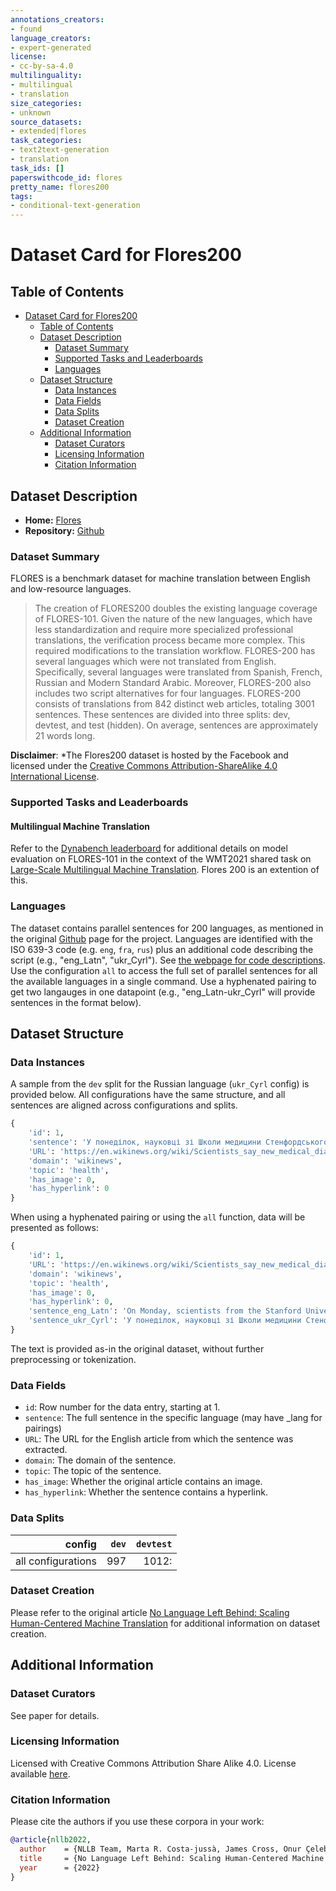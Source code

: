 ```yaml
---
annotations_creators:
- found
language_creators:
- expert-generated
license:
- cc-by-sa-4.0
multilinguality:
- multilingual
- translation
size_categories:
- unknown
source_datasets:
- extended|flores
task_categories:
- text2text-generation
- translation
task_ids: []
paperswithcode_id: flores
pretty_name: flores200
tags:
- conditional-text-generation
---
```


# Dataset Card for Flores200

## Table of Contents

- [Dataset Card for Flores200](#dataset-card-for-flores200)
  - [Table of Contents](#table-of-contents)
  - [Dataset Description](#dataset-description)
    - [Dataset Summary](#dataset-summary)
    - [Supported Tasks and Leaderboards](#supported-tasks-and-leaderboards)
    - [Languages](#languages)
  - [Dataset Structure](#dataset-structure)
    - [Data Instances](#data-instances)
    - [Data Fields](#data-fields)
    - [Data Splits](#data-splits)
    - [Dataset Creation](#dataset-creation)
  - [Additional Information](#additional-information)
    - [Dataset Curators](#dataset-curators)
    - [Licensing Information](#licensing-information)
    - [Citation Information](#citation-information)

## Dataset Description

- **Home:** [Flores](https://github.com/facebookresearch/flores)
- **Repository:** [Github](https://github.com/facebookresearch/flores)

### Dataset Summary

FLORES is a benchmark dataset for machine translation between English and low-resource languages.

>The creation of FLORES200 doubles the existing language coverage of FLORES-101. 
Given the nature of the new languages, which have less standardization and require 
more specialized professional translations, the verification process became more complex. 
This required modifications to the translation workflow. FLORES-200 has several languages 
which were not translated from English. Specifically, several languages were translated 
from Spanish, French, Russian and Modern Standard Arabic. Moreover, FLORES-200 also 
includes two script alternatives for four languages. FLORES-200 consists of translations 
from 842 distinct web articles, totaling 3001 sentences. These sentences are divided 
into three splits: dev, devtest, and test (hidden). On average, sentences are approximately 
21 words long.

**Disclaimer**: *The Flores200 dataset is hosted by the Facebook and licensed under the [Creative Commons Attribution-ShareAlike 4.0 International License](https://creativecommons.org/licenses/by-sa/4.0/).
### Supported Tasks and Leaderboards
#### Multilingual Machine Translation
Refer to the [Dynabench leaderboard](https://dynabench.org/flores/Flores%20MT%20Evaluation%20(FULL)) for additional details on model evaluation on FLORES-101 in the context of the WMT2021 shared task on [Large-Scale Multilingual Machine Translation](http://www.statmt.org/wmt21/large-scale-multilingual-translation-task.html). Flores 200 is an extention of this.
### Languages
The dataset contains parallel sentences for 200 languages, as mentioned in the original [Github](https://github.com/facebookresearch/flores/blob/master/README.md) page for the project. Languages are identified with the ISO 639-3 code (e.g. `eng`, `fra`, `rus`) plus an additional code describing the script (e.g., "eng_Latn", "ukr_Cyrl"). See [the webpage for code descriptions](https://github.com/facebookresearch/flores/blob/main/flores200/README.md).
Use the configuration `all` to access the full set of parallel sentences for all the available languages in a single command. 
Use a hyphenated pairing to get two langauges in one datapoint (e.g., "eng_Latn-ukr_Cyrl" will provide sentences in the format below).
## Dataset Structure
### Data Instances
A sample from the `dev` split for the Russian language (`ukr_Cyrl` config) is provided below. All configurations have the same structure, and all sentences are aligned across configurations and splits.
```python
{
	'id': 1,
	'sentence': 'У понеділок, науковці зі Школи медицини Стенфордського університету оголосили про винайдення нового діагностичного інструменту, що може сортувати клітини за їх видами: це малесенький друкований чіп, який можна виготовити за допомогою стандартних променевих принтерів десь по одному центу США за штуку.',
	'URL': 'https://en.wikinews.org/wiki/Scientists_say_new_medical_diagnostic_chip_can_sort_cells_anywhere_with_an_inkjet',
	'domain': 'wikinews',
	'topic': 'health',
	'has_image': 0,
	'has_hyperlink': 0
}
```
When using a hyphenated pairing or using the `all` function, data will be presented as follows:
```python
{
    'id': 1, 
    'URL': 'https://en.wikinews.org/wiki/Scientists_say_new_medical_diagnostic_chip_can_sort_cells_anywhere_with_an_inkjet', 
    'domain': 'wikinews', 
    'topic': 'health', 
    'has_image': 0, 
    'has_hyperlink': 0, 
    'sentence_eng_Latn': 'On Monday, scientists from the Stanford University School of Medicine announced the invention of a new diagnostic tool that can sort cells by type: a tiny printable chip that can be manufactured using standard inkjet printers for possibly about one U.S. cent each.', 
    'sentence_ukr_Cyrl': 'У понеділок, науковці зі Школи медицини Стенфордського університету оголосили про винайдення нового діагностичного інструменту, що може сортувати клітини за їх видами: це малесенький друкований чіп, який можна виготовити за допомогою стандартних променевих принтерів десь по одному центу США за штуку.'
}
```
The text is provided as-in the original dataset, without further preprocessing or tokenization.
### Data Fields
- `id`: Row number for the data entry, starting at 1.
- `sentence`: The full sentence in the specific language (may have _lang for pairings)
- `URL`: The URL for the English article from which the sentence was extracted.
- `domain`: The domain of the sentence.
- `topic`: The topic of the sentence.
- `has_image`: Whether the  original article contains an image.
- `has_hyperlink`: Whether the  sentence contains a hyperlink.
### Data Splits
|            config| `dev`| `devtest`|
|-----------------:|-----:|---------:|
|all configurations|   997|     1012:|
### Dataset Creation
Please refer to the original article [No Language Left Behind: Scaling Human-Centered Machine Translation](https://arxiv.org/abs/2207.04672) for additional information on dataset creation.
## Additional Information
### Dataset Curators
See paper for details.
### Licensing Information
Licensed with Creative Commons Attribution Share Alike 4.0. License available [here](https://creativecommons.org/licenses/by-sa/4.0/).
### Citation Information
Please cite the authors if you use these corpora in your work:
```bibtex
@article{nllb2022,
  author    = {NLLB Team, Marta R. Costa-jussà, James Cross, Onur Çelebi, Maha Elbayad, Kenneth Heafield, Kevin Heffernan, Elahe Kalbassi,  Janice Lam, Daniel Licht, Jean Maillard, Anna Sun, Skyler Wang, Guillaume Wenzek, Al Youngblood, Bapi Akula, Loic Barrault, Gabriel Mejia Gonzalez, Prangthip Hansanti, John Hoffman, Semarley Jarrett, Kaushik Ram Sadagopan, Dirk Rowe, Shannon Spruit, Chau Tran, Pierre Andrews, Necip Fazil Ayan, Shruti Bhosale, Sergey Edunov, Angela Fan, Cynthia Gao, Vedanuj Goswami, Francisco Guzmán, Philipp Koehn, Alexandre Mourachko, Christophe Ropers, Safiyyah Saleem, Holger Schwenk, Jeff Wang},
  title     = {No Language Left Behind: Scaling Human-Centered Machine Translation},
  year      = {2022}
}
```